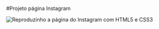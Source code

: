 #Projeto página Instagram


![Reproduzinho a página do Instagram com HTML5 e CSS3](https://media.giphy.com/media/FsjCruN3Zx56dnzbLa/giphy.gif)
